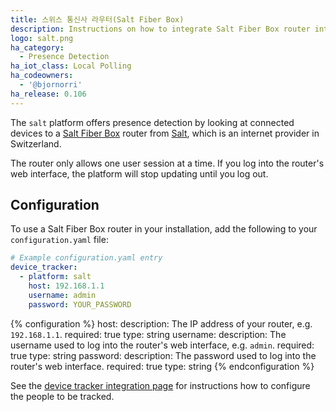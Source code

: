 ```yaml
---
title: 스위스 통신사 라우터(Salt Fiber Box)
description: Instructions on how to integrate Salt Fiber Box router into Home Assistant.
logo: salt.png
ha_category:
  - Presence Detection
ha_iot_class: Local Polling
ha_codeowners:
  - '@bjornorri'
ha_release: 0.106
---
```


The `salt` platform offers presence detection by looking at connected devices to a [Salt Fiber Box](https://fiber.salt.ch/en/fiber/equipment/fiber-box) router from [Salt](https://www.salt.ch), which is an internet provider in Switzerland.

<div class='note'>
The router only allows one user session at a time. If you log into the router's web interface, the platform will stop updating until you log out.
</div>

## Configuration

To use a Salt Fiber Box router in your installation, add the following to your `configuration.yaml` file:

```yaml
# Example configuration.yaml entry
device_tracker:
  - platform: salt
    host: 192.168.1.1
    username: admin
    password: YOUR_PASSWORD
```

{% configuration %}
host:
  description: The IP address of your router, e.g. `192.168.1.1`.
  required: true
  type: string
username:
  description: The username used to log into the router's web interface, e.g. `admin`.
  required: true
  type: string
password:
  description: The password used to log into the router's web interface.
  required: true
  type: string
{% endconfiguration %}

See the [device tracker integration page](/integrations/device_tracker/) for instructions how to configure the people to be tracked.
